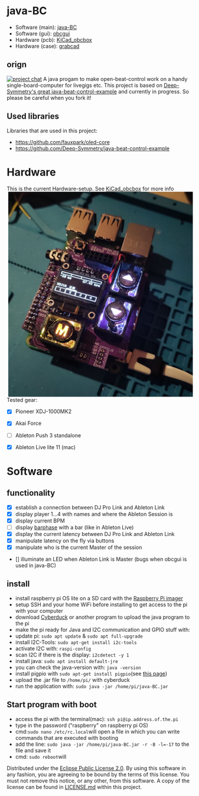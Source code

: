 # java-BC
* Software (main): [java-BC](https://github.com/kokospalme/java-BC)
* Software (gui): [obcgui](https://github.com/kokospalme/obcgui/)
* Hardware (pcb): [KiCad_obcbox](https://github.com/kokospalme/KiCad_obcbox)
* Hardware (case): [grabcad](https://grabcad.com/library/obcbox-enclosure-v1-0-1)

## orign
[![project chat](https://img.shields.io/badge/chat-on%20zulip-brightgreen)](https://deep-symmetry.zulipchat.com/#narrow/stream/278354-carabiner)
A java progam to make open-beat-control work on a handy single-board-computer for livegigs etc. This project is based on [Deep-Symmetry's great java-beat-control-example](https://github.com/Deep-Symmetry/java-beat-control-example) and currently in progress. So please be careful when you fork it!

## Used libraries
Libraries that are used in this project:
* https://github.com/fauxpark/oled-core
* https://github.com/Deep-Symmetry/java-beat-control-example

# Hardware
This is the current Hardware-setup. See [KiCad_obcbox](https://github.com/kokospalme/KiCad_obcbox) for more info
<a href=""><img align="right" alt="PCB_v0.2" src="https://github.com/kokospalme/obcgui/blob/main/doc/hardware20240212.jpg" width="500"></a>

Tested gear:
* [X] Pioneer XDJ-1000MK2
* [X] Akai Force
* [ ] Ableton Push 3 standalone
* [X] Ableton Live lite 11 (mac)


# Software
## functionality
* [x] establish a connection between DJ Pro Link and Ableton Link
* [X] display player 1...4 with names and where the Ableton Session is 
* [X] display current BPM
* [ ] display [barphase](https://github.com/kokospalme/java-BC/blob/main/doc/BarphaseAbleton.mov) with a bar (like in Ableton Live)
* [X] display the current latency between DJ Pro Link and Ableton Link
* [X] manipulate latency on the fly via buttons
* [X] manipulate who is the current Master of the session
* [] illuminate an LED when Ableton Link is Master (bugs when obcgui is used in java-BC)

## install
* install raspberry pi OS lite on a SD card with the [Raspberry Pi imager](https://www.raspberrypi.com/software/)
* setup SSH and your home WiFi before installing to get access to the pi with your computer
* download [Cyberduck](https://cyberduck.io/) or another program to upload the java program to the pi
* make the pi ready for Java and I2C communication and GPIO stuff with:
* update pi: ```sudo apt update``` & ```sudo apt full-upgrade```
* install I2C-Tools: ```sudo apt-get install i2c-tools```
* activate I2C with: ```raspi-config```
* scan I2C if there is the display: ```i2cdetect -y 1```
* install java: ```sudo apt install default-jre```
* you can check the java-version with: ```java -version ```
* install pigpio with ```sudo apt-get install pigpio```(see [this page](https://stackoverflow.com/questions/29721389/pi4j-unable-to-load-libpi4j-so-using-path))
* upload the .jar file to ```/home/pi/``` with cyberduck
* run the application with: ```sudo java -jar /home/pi/java-BC.jar```

## Start program with boot
* access the pi with the terminal(mac): ```ssh pi@ip.address.of.the.pi```
* type in the password ("raspberry" on raspberry pi OS)
* cmd:```sudo nano /etc/rc.local```will open a file in which you can write commands that are executed with booting
* add the line: ```sudo java -jar /home/pi/java-BC.jar -r -B -l=-17``` to the file and save it
* cmd: ```sudo reboot```will 




Distributed under the [Eclipse Public License
2.0](https://opensource.org/licenses/EPL-2.0). By using this software
in any fashion, you are agreeing to be bound by the terms of this
license. You must not remove this notice, or any other, from this
software. A copy of the license can be found in
[LICENSE.md](https://github.com/Deep-Symmetry/beat-carabiner/blob/master/LICENSE.md)
within this project.
